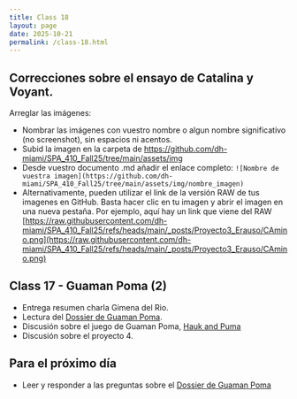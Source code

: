 ```yaml
---
title: Class 18
layout: page
date: 2025-10-21
permalink: /class-18.html
---
```

## Correcciones sobre el ensayo de Catalina y Voyant. 

Arreglar las imágenes: 
- Nombrar las imágenes con vuestro nombre o algun nombre significativo (no screenshot), sin espacios ni acentos. 
- Subid la imagen en la carpeta de <https://github.com/dh-miami/SPA_410_Fall25/tree/main/assets/img>
- Desde vuestro documento .md añadir el enlace completo: `![Nombre de vuestra imagen](https://github.com/dh-miami/SPA_410_Fall25/tree/main/assets/img/nombre_imagen)`
- Alternativamente, pueden utilizar el link de la versión RAW de tus imagenes en GitHub. Basta hacer clic en tu imagen y abrir el imagen en una nueva pestaña. Por ejemplo, aquí hay un link que viene del RAW [https://raw.githubusercontent.com/dh-miami/SPA_410_Fall25/refs/heads/main/_posts/Proyecto3_Erauso/CAmino.png](https://raw.githubusercontent.com/dh-miami/SPA_410_Fall25/refs/heads/main/_posts/Proyecto3_Erauso/CAmino.png)

  
## Class 17 - Guaman Poma (2)

- Entrega resumen charla Gimena del Rio.
- Lectura del [Dossier de Guaman Poma](https://docs.google.com/document/d/11-mA1B3XGp5pQNwo4aW8SuJwj46ag8muyCCgzfMi-dc/edit?tab=t.0).
- Discusión sobre el juego de Guaman Poma, [Hauk and Puma](https://nieblagames.itch.io/hawk-and-puma)
- Discusión sobre el proyecto 4.

## Para el próximo día
- Leer y responder a las preguntas sobre el [Dossier de Guaman Poma](https://docs.google.com/document/d/11-mA1B3XGp5pQNwo4aW8SuJwj46ag8muyCCgzfMi-dc/edit?tab=t.0)
